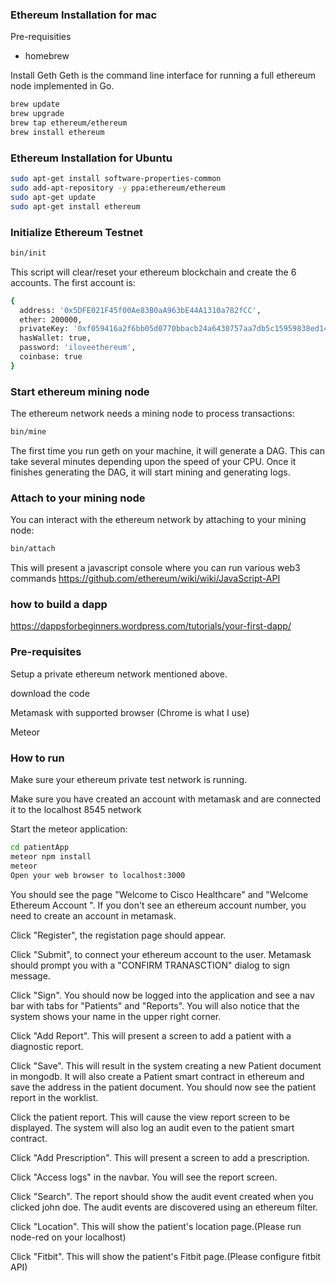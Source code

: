 ### Ethereum Installation for mac

Pre-requisities
- homebrew

Install Geth
Geth is the command line interface for running a full ethereum node implemented in Go.
```sh
brew update
brew upgrade
brew tap ethereum/ethereum
brew install ethereum
```

### Ethereum Installation for Ubuntu
```sh
sudo apt-get install software-properties-common
sudo add-apt-repository -y ppa:ethereum/ethereum
sudo apt-get update
sudo apt-get install ethereum
```


### Initialize Ethereum Testnet

```sh
bin/init
```
This script will clear/reset your ethereum blockchain and create the 6 accounts. 
The first account is:
```sh
{
  address: '0x5DFE021F45f00Ae83B0aA963bE44A1310a782fCC',
  ether: 200000,
  privateKey: '0xf059416a2f6bb05d0770bbacb24a6430757aa7db5c15959838ed142b486df5b8',
  hasWallet: true,
  password: 'iloveethereum',
  coinbase: true
}
```
### Start ethereum mining node

The ethereum network needs a mining node to process transactions:
```sh
bin/mine
```
The first time you run geth on your machine, it will generate a DAG. This can take several minutes depending upon the speed of your CPU. Once it finishes generating the DAG, it will start mining and generating logs.


### Attach to your mining node

You can interact with the ethereum network by attaching to your mining node:
```sh
bin/attach
```
This will present a javascript console where you can run various web3 commands
https://github.com/ethereum/wiki/wiki/JavaScript-API

### how to build a dapp
https://dappsforbeginners.wordpress.com/tutorials/your-first-dapp/

### Pre-requisites

Setup a private ethereum network mentioned above.

download the code

Metamask with supported browser (Chrome is what I use)

Meteor


### How to run

Make sure your ethereum private test network is running.

Make sure you have created an account with metamask and are connected it to the localhost 8545 network

Start the meteor application:
```sh
cd patientApp  
meteor npm install  
meteor  
Open your web browser to localhost:3000
```

You should see the page "Welcome to Cisco Healthcare" and "Welcome Ethereum Account ". If you don't see an ethereum account number, you need to create an account in metamask.

Click "Register", the registation page should appear.

Click "Submit", to connect your ethereum account to the user.
Metamask should prompt you with a "CONFIRM TRANASCTION" dialog to sign message.

Click "Sign". You should now be logged into the application and see a nav bar with tabs for "Patients" and "Reports". You will also notice that the system shows your name in the upper right corner.

Click "Add Report". This will present a screen to add a patient with a diagnostic report.

Click "Save". This will result in the system creating a new Patient document in mongodb. It will also create a Patient smart contract in ethereum and save the address in the patient document. You should now see the patient report in the worklist.

Click the patient report. This will cause the view report screen to be displayed. The system will also log an audit even to the patient smart contract.

Click "Add Prescription". This will present a screen to add a prescription.

Click "Access logs" in the navbar. You will see the report screen.

Click "Search". The report should show the audit event created when you clicked john doe. The audit events are discovered using an ethereum filter.

Click "Location". This will show the patient's location page.(Please run node-red on your localhost)

Click "Fitbit". This will show the patient's Fitbit page.(Please configure fitbit API)

